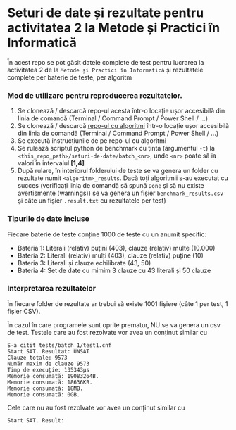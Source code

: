 # Seturi de date și rezultate pentru activitatea 2 la Metode și Practici în Informatică

În acest repo se pot găsit datele complete de test pentru lucrarea la activitatea 2 de la `Metode și Practici în Informatică` și rezultatele complete per baterie de teste, per algoritm

### Mod de utilizare pentru reproducerea rezultatelor.

1. Se clonează / descarcă repo-ul acesta într-o locație ușor accesibilă din linia de comandă (Terminal / Command Prompt / Power Shell / ...)
2. Se clonează / descarcă [repo-ul cu algoritmi](https://github.com/EloquentDevTeam/SAT-Algorithms/) într-o locație ușor accesibilă din linia de comandă (Terminal / Command Prompt / Power Shell / ...)
3. Se execută instrucțiunile de pe repo-ul cu algoritmi
4. Se rulează scriptul python de benchmark cu ținta (argumentul `-t`) la `<this_repo_path>/seturi-de-date/batch_<nr>`, unde `<nr>` poate să ia valori în intervalul **[1,4]**
5. După rulare, în interiorul folderului de teste se va genera un folder cu rezultate numit `<algoritm>_results`. Dacă toți algoritmii s-au executat cu succes (verificați linia de comandă să spună `Done` și să nu existe avertismente (warnings)) se va genera un fișier `benchmark_results.csv` și câte un fișier `.result.txt` cu rezultatele per test)


### Tipurile de date incluse
Fiecare baterie de teste conține 1000 de teste cu un anumit specific:

- Bateria 1: Literali (relativ) puțini (403), clauze (relativ) multe (10.000)
- Bateria 2: Literali (relativ) mulți (403), clauze (relativ) puține (10)
- Bateria 3: Literali și clauze echilibrate (43, 50)
- Bateria 4: Set de date cu mimim 3 clauze cu 43 literali și 50 clauze

### Interpretarea rezultatelor
În fiecare folder de rezultate ar trebui să existe 1001 fișiere (câte 1 per test, 1 fișier CSV).

În cazul în care programele sunt oprite prematur, NU se va genera un csv de test. Testele care au fost rezolvate vor avea un conținut similar cu

```
S-a citit tests/batch_1/test1.cnf
Start SAT. Resultat: UNSAT
Clauze totale: 9573
Număr maxim de clauze 9573
Timp de execuție: 135343μs
Memorie consumată: 19083264B.
Memorie consumată: 18636KB.
Memorie consumată: 18MB.
Memorie consumată: 0GB.
```

Cele care nu au fost rezolvate vor avea un conținut similar cu

```
Start SAT. Result: 
```



